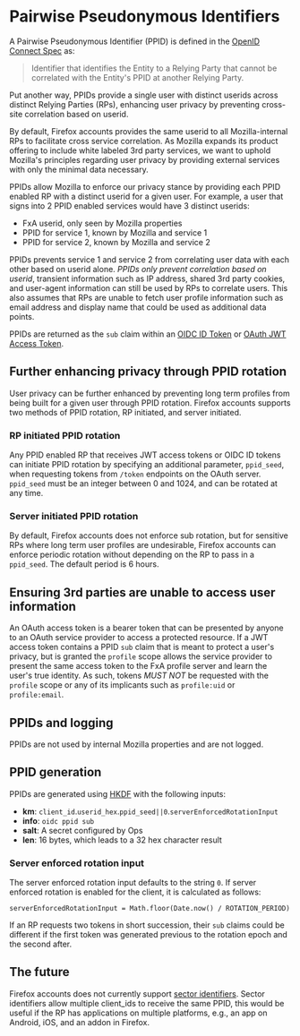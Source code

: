 # Pairwise Pseudonymous Identifiers

A Pairwise Pseudonymous Identifier (PPID) is defined in the [OpenID Connect Spec][#oidc-spec] as:

> Identifier that identifies the Entity to a Relying Party that cannot be correlated with the Entity's PPID at another Relying Party.

Put another way, PPIDs provide a single user with distinct userids across distinct Relying Parties (RPs), enhancing user privacy by preventing cross-site correlation based on userid.

By default, Firefox accounts provides the same userid to all Mozilla-internal RPs to facilitate cross service correlation. As Mozilla expands its product offering to include white labeled 3rd party services, we want to uphold Mozilla's principles regarding user privacy by providing external services with only the minimal data necessary.

PPIDs allow Mozilla to enforce our privacy stance by providing each PPID enabled RP with a distinct userid for a given user. For example, a user that signs into 2 PPID enabled services would have 3 distinct userids:

- FxA userid, only seen by Mozilla properties
- PPID for service 1, known by Mozilla and service 1
- PPID for service 2, known by Mozilla and service 2

PPIDs prevents service 1 and service 2 from correlating user data with each other based on userid alone. _PPIDs only prevent correlation based on userid_, transient information such as IP address, shared 3rd party cookies, and user-agent information can still be used by RPs to correlate users. This also assumes that RPs are unable to fetch user profile information such as email address and display name that could be used as additional data points.

PPIDs are returned as the `sub` claim within an [OIDC ID Token][#oidc-id-token] or [OAuth JWT Access Token][#oauth-jwt-access-token].

## Further enhancing privacy through PPID rotation

User privacy can be further enhanced by preventing long term profiles from being built for a given user through PPID rotation. Firefox accounts supports two methods of PPID rotation, RP initiated, and server initiated.

### RP initiated PPID rotation

Any PPID enabled RP that receives JWT access tokens or OIDC ID tokens can initiate PPID rotation by specifying an additional parameter, `ppid_seed`, when requesting tokens from `/token` endpoints on the OAuth server. `ppid_seed` must be an integer between 0 and 1024, and can be rotated at any time.

### Server initiated PPID rotation

By default, Firefox accounts does not enforce sub rotation, but for sensitive RPs where long term user profiles are undesirable, Firefox accounts can enforce periodic rotation without depending on the RP to pass in a `ppid_seed`. The default period is 6 hours.

## Ensuring 3rd parties are unable to access user information

An OAuth access token is a bearer token that can be presented by anyone to an OAuth service provider to access a protected resource. If a JWT access token contains a PPID `sub` claim that is meant to protect a user's privacy, but is granted the `profile` scope allows the service provider to present the same access token to the FxA profile server and learn the user's true identity. As such, tokens _MUST NOT_ be requested with the `profile` scope or any of its implicants such as `profile:uid` or `profile:email`.

## PPIDs and logging

PPIDs are not used by internal Mozilla properties and are not logged.

## PPID generation

PPIDs are generated using [HKDF][#hkdf] with the following inputs:

- **km**: `client_id`.`userid_hex`.`ppid_seed||0`.`serverEnforcedRotationInput`
- **info**: `oidc ppid sub`
- **salt**: A secret configured by Ops
- **len**: 16 bytes, which leads to a 32 hex character result

### Server enforced rotation input

The server enforced rotation input defaults to the string `0`. If server enforced rotation is enabled for the client, it is calculated as follows:

```
serverEnforcedRotationInput = Math.floor(Date.now() / ROTATION_PERIOD)
```

If an RP requests two tokens in short succession, their `sub` claims could be different if the first token was generated previous to the rotation epoch and the second after.

## The future

Firefox accounts does not currently support [sector identifiers][#oidc-sector-identifier]. Sector identifiers allow multiple client_ids to receive the same PPID, this would be useful if the RP has applications on multiple platforms, e.g., an app on Android, iOS, and an addon in Firefox.

[#oidc-spec]: https://openid.net/specs/oidc-core-1_0.html#Terminology
[#oidc-id-token]: https://openid.net/specs/openid-connect-core-1_0.html#IDToken
[#oidc-sector-identifier]: https://openid.net/specs/openid-connect-core-1_0.html#PairwiseAlg
[#oauth-jwt-access-token]: https://tools.ietf.org/html/draft-ietf-oauth-access-token-jwt
[#hkdf]: https://tools.ietf.org/html/rfc5869
